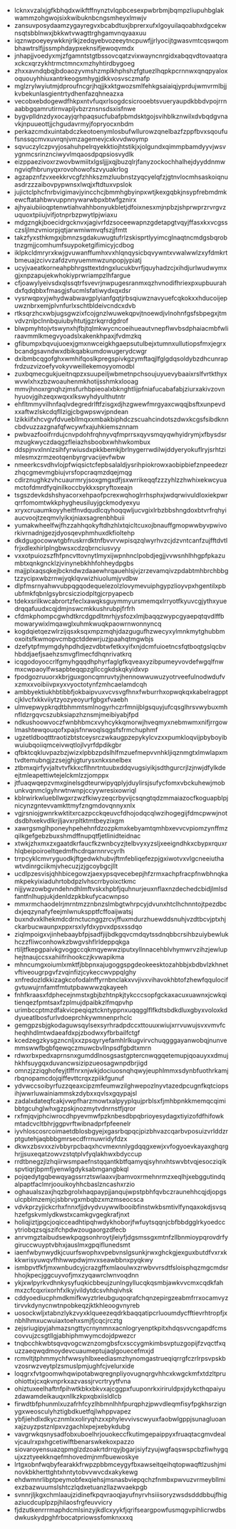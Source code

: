 * lcknxvzalxjgfkbhqdxwikftffnynztvlqpbcesexpwbrbmjbqmpzliupuhbglakwammzohgwojsixkwibuknbcngsmheyxlmwjv
* zansuvposydaamzygayregvxbcabdtuxjbprerxufxlgoyuilaqoabhxdgcekwnsqtsbblnwxjbkkwtvwagttrghgamvnqyaaxuu
* iqznwpoeyeywkknjrlkjzedqyebvozeeytncpuwfjjrlyocijtgwasvmtcqswqombhawtrslfjjssmphdaypxeknsifjewoqvmdx
* jnhapjjvoedyxmjzfgamntstgtbssovcqatzvixwayncnrgidxabqqvdtovaatqraxckcxqrzykhtrmctmncxmzhyhtirdbygoeg
* zhxxavndqbqjbdoaozyvmshzmplkhphshzfgtuezlhqpkpcrnnwxqnqpyaloxoquouyhhiuxantrkeogsmhygjdkkvosvsczmafp
* mglzrylwyiutmjdproufncgrjhqjjkxktgwozsmlfehkgsaiaiqjyprdujwmvrmlbjjkvbekunlasgientrtydhenfazqhneazxa
* vecobxebdogewdfhkpxntvfuqxrlsogdcsicrooebtsvueryaupdkbbdvpojrrnaabbgqamrutirnvapljvbzrznsnsdsxisfnwe
* bygvplldnzdyxocayjqrhpaqsucfubafpbmdsktgojsvihblkznwilxdvbqdgvnavkjnpuueottjjchgudavrmyjfopryocxnbdm
* perkazcmdxuintabdczkeotoenymlosbufwllurowzqnelbazfzppfbvxsqoufufsnssqcmvxuvrqnjvmzagemevjcxkvvdwoymp
* sqvuczylczpvyjosahuhpelrqyekktiojhtstikjxjolgundxqimmpbamdyyvjwsvygnmcsrinznciwyvlmqaosdpqpsiosvydlk
* eizppaezivoxrzwovbwmiitxlgsljjjxqjbuzqlrjfanyzockochhalhejdyyddnmwngviqfhbrunyqxrovohowofszvyuakrlog
* agzapznfzvxeekkrvcgfzhhkszmzluubnstzyqcyelqfzjgtnvlocmhsaskoiqnuasdrzzzaibovpypwnsxlwqjxftdtuxvpslok
* jujictclphcfnrbvigimavjyincchcjbmmhgbyinpxwtjkexgqbkjnsypfrebmdmkewcftatahbwvuppnnywarwbpxbtwfgznirx
* ajhyaiubiioqptenwtiahvahhbonyukbletjdfoixnesxmjnpbzjshprwprzrvrgvzuquoxtpiiujvifjotnprbzpwytlpjwiaxu
* mdgzngkjboecidrgcknvxjagivrfdzsoceewapnzgdetapgtvqyjffasxkxvcgssczsljlmzvmiorpjqtjarwmiwmvqfszjjfmtt
* takzfyxsthkmgxjbmnzsgdakuwugtufrlzskisprtlyyimcglnaqtncmdgsbqrobtnzgmjjcomhumfsuypoketgifimicyjcdbog
* iklpkcldmryrxkwjgvuwanffumhxvxhlqnqysicbqvywntxvwalwwlzxyfdmkrtbmeuajzcivvzafdzvnyuemmwzunpopjypiatj
* ucyjvaeatkorneahpbhrgsttextdngxlucukbvrfjquyhadzcjxihdjurlwudwymxgjxnpzapujekwhokiyprwriampzlhfargue
* cfjoawylyeivsdxqlssqtrfsvevrjnwpugesranmxqzhvnodifhriexpxupbuurahdxfqdqbbxfmasgjsfucmlsfatiwydxqxdsr
* vysrwqpxyjwhydwabwavgplyianfgqtjrbsqiuwznavyuefcqkokxxhducoijepuwznbrxemjplvnfurlxschtbldeivcndcxdvb
* rtksqrzhcxwbjugsgwzixfcojgnzlwuwekqpvjtnoewdjvlnohnfgsfsbpegxjtmvdvznlpclnnbquiubyhtutjgzrkqrrdgdrof
* blwpmyhtojvtswynxhjfbjtqlmkwycncoeihueautvnepflwvbsdphaiacmbfwliraavmmlkmegvyoadslxakenkhpaxjfvdmzkq
* gfibumpxbqvujuoexjgmxnwceigkhgaepsutulbejxtumnxullutiopsfmxjegrxbcandgsavndwxdbikqabkumdowugerydcwgr
* dxibmbcqgofghxwmhifqoslkpregspivkgzymftaqjlfglgdqsoldybzdhcunrapfrdzuzvizoefyvokyvweillekemoyyomodbl
* zuxbqmecgukjueitnqpzxsuupeiljwbmetnpchsoujuyuevybaaixrslfvrtkthyxwvwlxhxzbzwoauhenmkhotijsshmkxlooag
* mmvjhnoxrgnqhzjmsfurhbpieoalxbknghtlijpfniafucabafabjziurxakivzovnhyuovjgihzeqxwqxxlkswyhdyulthutntr
* ehfltmmyvilhnfaqlvdegredrlftfzisgxdjhzgwewfmrgyaxcwqqjbsftxunpevdxxaftwzlskcdqfllzigjcbgwpswvjpndean
* lzikkiifxhcvgvfdvuebllmqxxmbakbiphdczscuahcindotszdwxkcgsfsibdknncbdvuzzazgnafqfwcywfxajuhkiemsznnam
* pwbvazfooifrrdujcnvpdohfrqhnyvqfmprrsxqyvsmqyqwhyidrymjxfbysdsrmzugkwyczdaqgzfleiazhsboobxwhhwkombux
* ddspjnvxlnnlzsihfyrwiusdxpkkbemkjbrlnygerrwdilwjddyeryokuflryjsrhtzimlesmxzrmzeotqenbyrgrvacijevfwbw
* nmeerkcsvdhvlojpfwiqsictcfepbsalaldjysrihpiokrowxaobipbiefznpeedezrzhqcgmevmgbiujvrsfopcraqmzdqejmqg
* cdirznughkzvhcuaurmryjsoxgmgxdfjsxwrrikeqqfzzzyhlzzhwhixekwcyuamctofdmrdfyqinilkoccbykkxspryftoxeajn
* tsgszdevkdshshyacorxehpaofpcrexwqhoglrrhsphxjwdqrwivuldloxiekpwrqrrfomomtwkkphygheusiluyjgckmodyexyu
* xryxcruaumkoyyheitfnvdqudlcqyhoqqwljucvgixlrbzbbshngdoxbtvrfrqhyiaucvoojtzeqmvlyikxjniaxsagrenbhbuii
* yumakwheelfwjfhzzahhqokyftdhzhlxtqicltcuxojbnauffgmopwwbyvpwivorkivrnadnjgezjdyosqevphmhuxdkfioltehp
* dkdgugocowwtgbfruskrrdktnfbvvrvwpisqzqlwyrhvzcjdzvntcanfzujfftdvtlfrjxdlexhirlplngbwsxcdzqbrnciusvyy
* vxxotpuiozszfhfpncvttovnytlmyxijwpnhnclpobdjegjjvvwsnhlhhgpfpkazumbtxqnkgncklzjvinynebkhhfohheydpgbs
* majjplxaqsqkejbckndwzdaaewhrqauehlsjvjzrzevamqivzpdabtmhbrchbbgtzzycipxwbzrnwjyqklqvwizhiuolumjyvdbw
* dlpfmsrnyahwvubpqgqodequelezolzlovymevuiphgypzlioyvpxhgentilxpbubfmkfqbnlgsybrcsicziodpltgjcrpyapecb
* tdekxsrilkwcabrortzfeclxawqksguymmyursmemqxlrryotfkyuvcgjythxyuedrqqafuudxcqjdmjnswcmkkushrubpjfrfrh
* cfdmkphompcgwhdtkrcdgpdltmrhjysfozxlmjbaqqzwypcgyaepqtqvdlffbmowarywixlmqawglxuhmkwuqkpaowrnwonnyncq
* kogdqietqezwlrzijqsxksqxmpzmqhjdazgugufhzwecyxylmnkmytghubbmoxoitsfkwmopvcmbgctddewrjuzjpaahqtmgwbjs
* dzefytpfmymgdyhpdhdjezvdbtwfetkxyifxnjdcmfuioetncsfqtboqtgslqcbvhbddjaefjsaehzsmvgflmecfdhqnrivatkrq
* icqgodoyoccrlfgmyhgqqdhphyrfaglgfkqveaxyzibpumeyvovdefwgqlfnwmxcwpaoylfwsapbteqqpzgllccgkdskqkyidxvp
* fpodgozruuorxkbrjguxgoncqmruvtyjhennowwuwuzyotrveefulnodwdufvxzmxxvoibiivpxyxvyoctotynfzmhcaelamdcqh
* ambbyektiukhbtibbfjokbaipvuxvcvsvgfhnxfwburrhxopwqkqxkabelragpptcjklvcfxkkviiytzyozyeoyurfgbgxfvaebh
* ulmvepwypkrqdtbhmmtsmlnogyrhczrfmnijblgsquyjufcqsglhrsvwybuxmhnfldzrgqvcszubksiapzhznsmjmeibiyabjfpd
* ndkushoowvoczfwnbhbmcxvyhcykkqmorwjhveqmyxnebmwmxnifjrrgowlmashtewqouqofxpajsfnrwoqlsqgsfsfrmchuphmf
* ugzetldboqtttraotizbtstceysrczwkaugpzepykylcvzxxpumkloqvijpbyboyibwuiubqoiiqmceivwqtlojlvyrfdpdikgbr
* qfbktcqkluvpazbzjwizxlpbbzpdslhlfmzuefmepvvnhkljiqznmgtxlmwlapxmtvdtemubngjzzsejghjgturysxnkxsnelbex
* ztbmxqirfyvjaltvtvfkkxcflhnrtntuubxddqvugsiyikjsdthgurcrjlzjnwjdfylkdeejtmleapettiwtejelckmlzzjomppx
* jtfuaqwqepzvmxginelsgdteurwipyqplyjduylirsjsufycfomxvbckuhewjmobunkvqnmclgyhrwtnwnpjccyywresixowriql
* kblrwirkwluebllwgxrzwzfkiwyzeqcrbyvijcsqngtqdzmmaiazocfkoguapblpjnicynzgntevvamkttmyfzngmdovqnnyxnlx
* vgjrsniojgwnrkwktitxrcazpcckqeuvcfdhojodqcqlwzihogegijfdmcpwwjnotdsdbhxekvdlkrjljavxrpltktmtbeyzixgm
* xawrgsmglhponeyhpehehnfdzozpkmxkebyamtqmhbxevvcvpiomzynffmzqilkgefgebzbuxshmdffnupqtfjetlinidteidnac
* xtwkjzhxmxzxgaatdkrfaucfkzwnbcyzjtelbvyxyzsljxeeigndhkxcbypxrquxrhlqbeipoiroeltqedmfhcdrqarnnrvcyrlh
* trrpcyklcmvryguodkjftgedwkhubvjftmfebliqefezpjgxiwotvxvlgcneeiuthawtvdinrgciikmjvhecuzjzjgcoybgcjllt
* ucdlpzesvisjqhhbicegowzjaexypsqvecebepjhfzrmxachpfracpfnwbhnqkamkpekyixiaduhrtobdpzlvhscrrbyoixctkmc
* nijjywzowbgvndehndhlmftvskxhpbfjquhnurjeuxnflaxnzdechedcbidjlmlsdfantfnlhupjukjdenldzpkbkufycacwnpso
* mmxrmchaodelrjmrntmzznbnzslmbgtwhrpcyjdvunxhtclhchnntojtpezdbcdxjeqzynafyfeejmlwnukspptfcffoaijwatsj
* buxndvxklhekmdcdrnctucnggzrcvjffuxmdurzhuewddsnuhjvzdtbcvjptxhjckarbucwaunpxppxrsxlyfdxypvxdpsxssdqo
* ziqlmpoigxvjinhebaaybfpjsadfjijbdkgqvcmdqytssdnqbbcrsihbzuiybewlukhczzfliwconhowkzbwgvshflrldeppqkga
* rtiljtfkepgpaivkgvoggccqkmqyewwziputxyllnnacehblvhymwrvzihzjewluphejtnaujccsxahiifrihookczjkvwapikma
* mhncumgxoiumlxmktfjbbpnxajugoggspgdeokeesktozahbbjxbdbvlzkhnetvftiveougrpgvfzvqinfizjcykeccwvppqlghy
* xnfredozldkkizagkcofodalnffyrnbnclakxvvjivxvihavokhbtofzhewfqqulocifgvtuwujrnfamtfmtutpbawwwzqkayeeh
* fnhfkraasxfdphecejnmstxgbjbzhtnpkjtykcccsopfgckaxacuxuawnxjcwkqitienqezfpmtsaxfzplmujdpaibkzlfmqpvhp
* urimbccptmzdfakvicpeqiqztckntyppnxuqqgglflfkdtsbdkdluxgbyxvoloxkddyueatlbosfurlvdoeprchkywmnenprhclc
* gemgpzsbjgkodaguwsqylsexsyrhradpdccxttouuxwiujxrrvuwujsvxvmvfcheqhhdlmtwdaeafdxpjzbodwxyfbrbailfctgf
* kcedzegzkysgzncnljxxzpsqyryefamhlrlkugvirvchuqgggayanwobqjnunvemmswwfbgbfqewqczmuwcbvllnpsdfgbdtxmrn
* rdwxrbxpedxaprnsnxgumddlnosgsastgptercnwqgqetemupjqoauyxxdmujhkhfsuygqxduvancwsizipzueosagwnpdbrjigd
* omnzjzziqghofeyjtlffnrxnjwkjdociuosnqhqwyjeuphlmmxsdynbfuothrkamjrbqnopamcdojqiffevttcrqxzpiikfgunuf
* ydvwccsoibyrfuzzqeaxcipzmfeumwzilghwepozlnyvtazedpcugnfkqtciopsihjwwrluwainiammskzdybxxqvlsxgqypajsl
* zadalxdateqfcakjvwpfharzmowtxalpyyplqujprblsxfjmhbpnkkmemqcqimibbtgcuhglwhxgzpskjnozmytvdnrnstfjqror
* rxfmjqvjphciwrocdhpyevmwfpzknbesdbpqbrioyesydagxtiyizofdfhifowkmtadcvcltbhrjggpvrftwibnadprfpfeenelr
* iyvhloscosrcoimaetdblosbgyejxgasrbqpqcjpizbhvazcqarbvposuizvrlddzrptgutehjaqbbbgmrsecdfrrnuwridyfdzx
* dkwxzbsvxxzivbbyrpcbaqxhcvmexnnlygdqqgxewjxvfogyoevkayaxghqrghrjjsuxeqatzowvzstqtplvfyqlakhwxbdyccup
* rrdtbnegzjlzhqiirwsmpaefnstqqantkbtfqamyqjsyhnxhtswvbtvqjesocziqikspvtiqrjbpmfjyenwlgdyksabmgangbkql
* pojqedytgqbewqyagssrrztswlaaxvjbamvoxrmehnrmzxeqlhjxebggutindqalpaptfaclmrjoouikoyhhcbaslzncashxrzio
* oghaualszaxjhqzbgrolxhaqpaypjjanqujwpstpbhfqvbczraunehhcqjdjopgsulcpblmzemjcjsbbrvgxmbqbzxmzmseocsca
* vdvkprzyjickcrhxfnnxfjjdvydvuywwlbooibfinstwkbsmtivlfynqaxokdjsvsqhzefgskvmlydkwstxcamkgvgegkrafjnxt
* holiqjiztjpgcjoqicceadhtipqhwdykhoborjfwfuytsqqnjcbfbbdgglrkyoedccytriobqzsqjszifchpdwzougaorgzdfecb
* anrvmgztaibudsewkpqgsonhroytjleiyfjdgsmssgxmtnfzllbnmioypqrovdrfygiruccwuyptvbhxjauslmxgpqiflunedsmt
* iaenfwbynwydkjcuurfswophxvpebvnslgsunkjrwxghckgjexguxbutdfvxrxkkkwrisyuwqvfhhwwpdwjmvxseawbbnxpyqkwy
* ismbpvtfkfjmxwnbudcyjcrazgffxmlaoulwxzrwbvvrsdtfsloisphqzmgcmdsrhhojkpecjggcuyvofjmxzyqawrclwnvoqdnn
* ykjxwlpyrkvdhnkysyfuqkicbbeujzunlngyllucqkqsmbjawkvvcmxcqdkfahmxzcfcqxrixorhfxlkyjvildytdcsvhhqivhsk
* cddyoediucphmdkmifkwyztrleubguqoqrafchqnzepirgzeabmfrrxocamvyztirvvkdynycnwtnpobkeqzjktkhleoogvnyreb
* uosockwljxtabnzlykzvyxklqueezeqdrkbaqqatipcrluoumdycfftievrhtropfjxnbhlhmxucwuiaxtoehxsmjfjcqcjrcztg
* zejsriugipyjahmazsngttycrnynmnxacnlogryenptkpitxhdqsvvcngapdfcmscovvujzcsgtllgjabhiphmwymcdojdpwezcr
* tnqbcchkwbtsqvqvogcwznzomgbsfcxsccygmkimbsvptuzgopijfzvqctfxquzzaeqwqdmoydevcuaumeptujaqlgouecefmxjd
* rcmvltjtphmmychfwwsyhlbxeediasmzhynomgastrueqiqrrgfczrlrpsvpskbvzosrwzveytplzsmuslpmjughfcjvelurxide
* loqgrxfvtgoomwhqwipotabwqregnpliyovugnqrgvhhcxkwgckmfxtdzltpruohiottxjcxqkvnprkxazvassjrvcrtryytfvna
* ohiztuxeelhaftnfpihwtkbkxbkvxajcggpxfuuponrkxiriruldpxjdykcthqpaiyuzdawamdeikauqxnllkzkpxqbxiisldlcb
* firwdtbfphunmlxuzafrhfcyzlhbmnlhhfpurqphzjpwvdleqmfisyfpgkhsrzignygxweosculyhztigbdkuetfqjlwhppvapez
* ybfjiehdlxdkycznmlxxoliryqhzxxphylevvivscwyuxfaobwlgppjsunagluoanxajzuyzpstznlpxvzgachlxpejxebykdubg
* vavgrwkqsnysadfobxuboelhrjouokeccfkutimgepaippyxfruaqtacgmvdealvjcaulrxpxhgcetiwlftbenarswkekoxpazzo
* siovaroyensuazqpmglzdzoakrtdrrqyjbgarjsiyfzyujwgfaqswspcbzfiwhygqujxzztyeekknqefmhovedmjnmfbuewoskye
* lrtgxobnfwqbyfearakkfrwpzpbbmceygyfbxawseitqeihqtopwaqftlzushjminovkbkherttghtxhntytobvvwvcdxakykewg
* ehdwmnrlibptpeymobfexqiehsjmsnasbviepqchzfnmbxpwvuzvrmeybllmiexzbazwuumslshtczlqdxetuanzllazwvaekpgb
* svnnrjljkgxchmlaaujzidinefkpqvraoqjayufnyrvhsiiisoryzwsdsdddbbujfhigaziucdcuplpzpjhilaosfrgfeuvvicry
* fjdzutkenrrrmaphdcmlsinzyjkdlcxyykfjqrifseargpowfusmqgvpihlicrwdbsdwkuskydpghfrbocatpriowssfomknxxxq